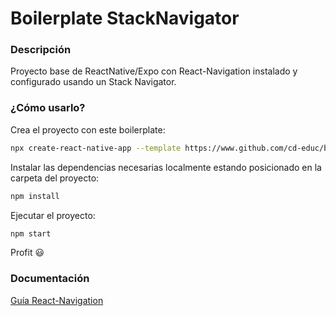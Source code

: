 # Boilerplate StackNavigator

### Descripción

Proyecto base de ReactNative/Expo con React-Navigation instalado y configurado usando un Stack Navigator.

### ¿Cómo usarlo?

Crea el proyecto con este boilerplate:
```bash
npx create-react-native-app --template https://www.github.com/cd-educ/bp-StackNavigator-RN
```

Instalar las dependencias necesarias localmente estando posicionado en la carpeta del proyecto:
```bash
npm install
```

Ejecutar el proyecto:
```bash
npm start
```

Profit 😃

### Documentación

[Guía React-Navigation](https://reactnavigation.org/docs/hello-react-navigation)
